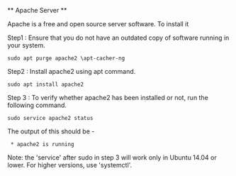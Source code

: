 ** Apache Server **

Apache is a free and open source server software.
To install it 

Step1 : Ensure that you do not have an outdated copy of software running in your system.
```
sudo apt purge apache2 \apt-cacher-ng
```
Step2 : Install apache2 using apt command.
```
sudo apt install apache2
```
Step 3 : To verify whether apache2 has been installed or not, run the following command.
```
sudo service apache2 status
```
The output of this should be - 
```
 * apache2 is running
```


Note: the 'service' after sudo in step 3 will work only in Ubuntu 14.04 or lower. For higher versions, use 'systemctl'.